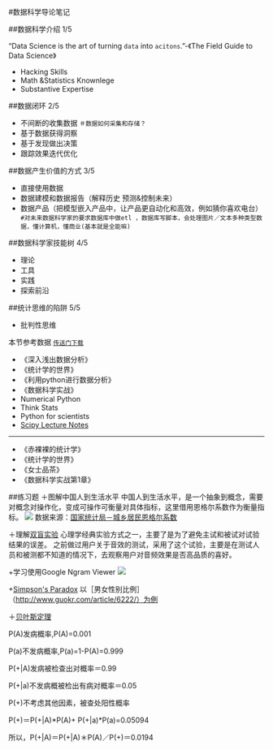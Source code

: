 #数据科学导论笔记

##数据科学介绍 1/5

“Data Science is the art of turning `data` into `acitons`.”-《The Field Guide to Data Science》
+ Hacking Skills
+ Math &Statistics Knownlege
+ Substantive Expertise

##数据闭环 2/5
+ 不间断的收集数据  `＃数据如何采集和存储？`
+ 基于数据获得洞察
+ 基于发现做出决策
+ 跟踪效果迭代优化

##数据产生价值的方式 3/5
+ 直接使用数据
+ 数据建模和数据报告（解释历史 预测&控制未来）
+ 数据产品（把模型嵌入产品中，让产品更自动化和高效，例如猜你喜欢电台）
`#对未来数据科学家的要求数据库中做etl ，数据库写脚本，会处理图片／文本多种类型数据，懂计算机，懂商业(基本就是全能嘛)`

##数据科学家技能树 4/5
+ 理论
+ 工具
+ 实践
+ 探索前沿

##统计思维的陷阱 5/5
+ 批判性思维

本节参考数据 [`传送门下载`]( http://pan.baidu.com/s/1clyd46)
- 《深入浅出数据分析》
- 《统计学的世界》
- 《利用python进行数据分析》
- 《数据科学实战》
- Numerical Python
- Think Stats
- Python for scientists
- [Scipy Lecture Notes](http://scipy-lectures.org)

---
- 《赤裸裸的统计学》
- 《统计学的世界》
- 《女士品茶》
- 《数据科学实战第1章》

##练习题
＋图解中国人到生活水平
中国人到生活水平，是一个抽象到概念，需要对概念对操作化，变成可操作可衡量对具体指标，这里借用恩格尔系数作为衡量指标。
![](https://raw.githubusercontent.com/panfeng3141/pic/master/恩格尔系数.png)
数据来源：[国家统计局－城乡居民恩格尔系数](http://data.stats.gov.cn/easyquery.htm?cn=C01)
  

＋理解[双盲实验](https://en.wikipedia.org/wiki/Blind_experiment#Double-blind_trials)
 心理学经典实验方式之一，主要了是为了避免主试和被试对试验结果的误差。
 之前做过用户关于音效的测试，采用了这个试验，主要是在测试人员和被测都不知道的情况下，去观察用户对音频效果是否高品质的喜好。

+学习使用Google Ngram Viewer
![](https://raw.githubusercontent.com/panfeng3141/pic/master/goole.png)
  
+[Simpson's Paradox](https://en.wikipedia.org/wiki/Simpson%27s_paradox)
以［男女性别比例］（http://www.guokr.com/article/6222/）为例

＋[贝叶斯定理](https://zh.wikipedia.org/wiki/贝叶斯定理)

 P(A)发病概率,P(A)=0.001
 
 P(a)不发病概率,P(a)=1-P(A)=0.999
 
 P(+|A)发病被检查出对概率＝0.99
 
 P(+|a)不发病概被检出有病对概率＝0.05
 
 P(+)不考虑其他因素，被查处阳性概率
 
 P(+)＝P(+|A)*P(A)+ P(+|a)*P(a)=0.05094
 
 所以，P(+|A)＝P(+|A)＊P(A)／P(+)＝0.0194





